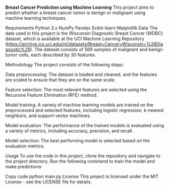    **Breast Cancer Prediction using Machine Learning**
This project aims to predict whether a breast cancer tumor is benign or malignant using machine learning techniques.

Requirements
Python 3.x
NumPy
Pandas
Scikit-learn
Matplotlib
Data
The data used in this project is the Wisconsin Diagnostic Breast Cancer (WDBC) dataset, which is available at the UCI Machine Learning Repository (https://archive.ics.uci.edu/ml/datasets/Breast+Cancer+Wisconsin+%28Diagnostic%29). The dataset consists of 569 samples of malignant and benign tumor cells, each described by 30 features.

Methodology
The project consists of the following steps:

Data preprocessing: The dataset is loaded and cleaned, and the features are scaled to ensure that they are on the same scale.

Feature selection: The most relevant features are selected using the Recursive Feature Elimination (RFE) method.

Model training: A variety of machine learning models are trained on the preprocessed and selected features, including logistic regression, k-nearest neighbors, and support vector machines.

Model evaluation: The performance of the trained models is evaluated using a variety of metrics, including accuracy, precision, and recall.

Model selection: The best performing model is selected based on the evaluation metrics.


Usage
To use the code in this project, clone the repository and navigate to the project directory. Run the following command to train the model and make predictions:

Copy code
python main.py
License
This project is licensed under the MIT License - see the LICENSE file for details.
